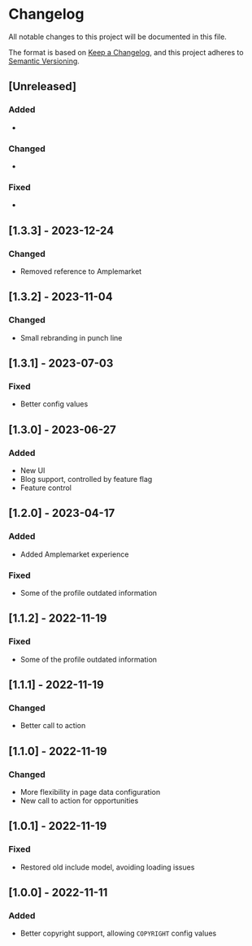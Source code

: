 # Changelog

All notable changes to this project will be documented in this file.

The format is based on [Keep a Changelog](https://keepachangelog.com/en/1.0.0/),
and this project adheres to [Semantic Versioning](https://semver.org/spec/v2.0.0.html).

## [Unreleased]

### Added

*

### Changed

*

### Fixed

*

## [1.3.3] - 2023-12-24

### Changed

* Removed reference to Amplemarket

## [1.3.2] - 2023-11-04

### Changed

* Small rebranding in punch line

## [1.3.1] - 2023-07-03

### Fixed

* Better config values

## [1.3.0] - 2023-06-27

### Added

* New UI
* Blog support, controlled by feature flag
* Feature control

## [1.2.0] - 2023-04-17

### Added

* Added Amplemarket experience

### Fixed

* Some of the profile outdated information

## [1.1.2] - 2022-11-19

### Fixed

* Some of the profile outdated information

## [1.1.1] - 2022-11-19

### Changed

* Better call to action

## [1.1.0] - 2022-11-19

### Changed

* More flexibility in page data configuration
* New call to action for opportunities

## [1.0.1] - 2022-11-19

### Fixed

* Restored old include model, avoiding loading issues

## [1.0.0] - 2022-11-11

### Added

* Better copyright support, allowing `COPYRIGHT` config values
